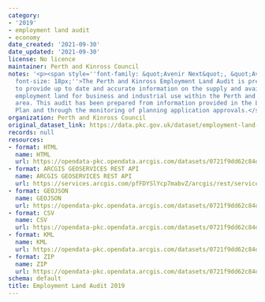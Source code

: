 ```yaml
---
category:
- '2019'
- employment land audit
- economy
date_created: '2021-09-30'
date_updated: '2021-09-30'
license: No licence
maintainer: Perth and Kinross Council
notes: '<p><span style=''font-family: &quot;Avenir Next&quot;, &quot;Avenir Next&quot;;
  font-size: 18px;''>The Perth and Kinross Employment Land Audit is prepared annually
  to provide up to date and accurate information on the supply and availability of
  employment land for business and industrial use within the Perth and Kinross Council
  area. This audit has been prepared from information provided in the Local Development
  Plan and through the monitoring of planning application approvals.</span></p>'
organization: Perth and Kinross Council
original_dataset_link: https://data.pkc.gov.uk/dataset/employment-land-audit-2019
records: null
resources:
- format: HTML
  name: HTML
  url: https://opendata-pkc.opendata.arcgis.com/datasets/0721f9dd62c84d58a313a23ce77aa92e_0
- format: ARCGIS GEOSERVICES REST API
  name: ARCGIS GEOSERVICES REST API
  url: https://services.arcgis.com/pfFDYSlYcp7mabvZ/arcgis/rest/services/EmploymentLandAudit2019/FeatureServer/0
- format: GEOJSON
  name: GEOJSON
  url: https://opendata-pkc.opendata.arcgis.com/datasets/0721f9dd62c84d58a313a23ce77aa92e_0.geojson?outSR=%7B%22latestWkid%22%3A27700%2C%22wkid%22%3A27700%7D
- format: CSV
  name: CSV
  url: https://opendata-pkc.opendata.arcgis.com/datasets/0721f9dd62c84d58a313a23ce77aa92e_0.csv?outSR=%7B%22latestWkid%22%3A27700%2C%22wkid%22%3A27700%7D
- format: KML
  name: KML
  url: https://opendata-pkc.opendata.arcgis.com/datasets/0721f9dd62c84d58a313a23ce77aa92e_0.kml?outSR=%7B%22latestWkid%22%3A27700%2C%22wkid%22%3A27700%7D
- format: ZIP
  name: ZIP
  url: https://opendata-pkc.opendata.arcgis.com/datasets/0721f9dd62c84d58a313a23ce77aa92e_0.zip?outSR=%7B%22latestWkid%22%3A27700%2C%22wkid%22%3A27700%7D
schema: default
title: Employment Land Audit 2019
---
```

